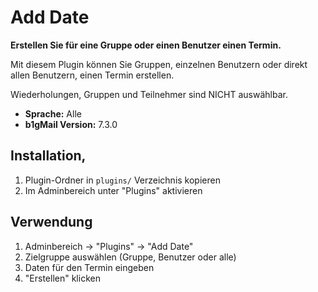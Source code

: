 # Add Date

**Erstellen Sie für eine Gruppe oder einen Benutzer einen Termin.**

Mit diesem Plugin können Sie Gruppen, einzelnen Benutzern oder direkt allen Benutzern, einen Termin erstellen.

Wiederholungen, Gruppen und Teilnehmer sind NICHT auswählbar.

- **Sprache:** Alle
- **b1gMail Version:** 7.3.0

## Installation‚

1. Plugin-Ordner in `plugins/` Verzeichnis kopieren
2. Im Adminbereich unter "Plugins" aktivieren

## Verwendung

1. Adminbereich → "Plugins" → "Add Date"
2. Zielgruppe auswählen (Gruppe, Benutzer oder alle)
3. Daten für den Termin eingeben
4. "Erstellen" klicken